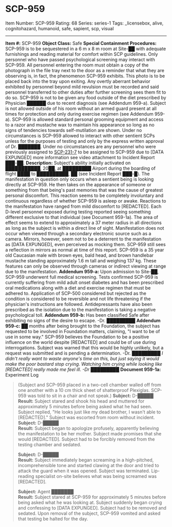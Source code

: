 # SCP-959
Item Number: SCP-959
Rating: 68
Series: series-1
Tags: _licensebox, alive, cognitohazard, humanoid, safe, sapient, scp, visual

---

**Item #:** SCP-959
**Object Class:** Safe
**Special Containment Procedures:** SCP-959 is to be sequestered in a 6 m x 8 m room at Site-██ with adequate furnishings and reading material for comfort within SCP guidelines. Only personnel who have passed psychological screening may interact with SCP-959. All personnel entering the room must obtain a copy of the photograph in the file tray next to the door as a reminder that what they are observing is, in fact, the phenomenon SCP-959 exhibits. This photo is to be placed back into the tray upon exiting.
Any overtly aberrant behavior exhibited by personnel beyond mild revulsion must be recorded and said personnel transferred to other duties after further screening sees them fit to do so. SCP-959 is not to be given any food outside of the diet prescribed by Physician ██████ due to recent diagnosis (see Addendum 959-a). Subject is not allowed outside of his room without an armed guard present at all times for protection and only during exercise regimen (see Addendum 959-a).
SCP-959 is allowed standard personal grooming equipment and access to a razor and mustache wax to maintain his appearance so long as no signs of tendencies towards self-mutilation are shown.
Under no circumstances is SCP-959 allowed to interact with other sentient SCPs unless for the purposes of testing and only by the express written approval of Dr. ███████. Under no circumstances are any personnel who were previously assigned to [SCP-231-7](/scp-231) to be assigned to SCP-959 due to [DATA EXPUNGED] more information see video attachment to Incident Report ███-██.
**Description:** Subject's ability initially activated on ███████████, 20██, at █████████ Airport during the boarding of flight ████ to ██████████, ██ (see Incident Report ███-█). The manifestation in question only occurs when a sentient being is looking directly at SCP-959. He then takes on the appearance of someone or something from that being's past memories that was the cause of greatest personal discomfort. This reaction seems to be completely involuntary and continuous regardless of whether SCP-959 is asleep or awake. Reactions to the manifestation have ranged from mild discomfort to [REDACTED]. Each D-level personnel exposed during testing reported seeing something different exclusive to that individual (see Document 959-1a).
The area of effect seems to extend to approximately a 37 meter radius in all directions as long as the subject is within a direct line of sight. Manifestation does not occur when viewed through a secondary electronic source such as a camera. Mirrors, however, seem not to be a deterrent to the manifestation as [DATA EXPUNGED], even perceived as mocking them. SCP-959 still sees a reflection in mirrors as normal at time of this report.
SCP-959 is a 35 year old Caucasian male with brown eyes, bald head, and brown handlebar mustache standing approximately 1.6 m tall and weighing 137 kg. These features can only be observed through cameras or indirect viewing at range due to the manifestation.
**Addendum 959-a:** Upon admission to Site-██, SCP-959 underwent full medical screening. Tests confirmed SCP-959 is currently suffering from mild adult onset diabetes and has been prescribed oral medications along with a diet and exercise regimen that must be adhered to. Application of SCP-500 considered but rejected as the condition is considered to be reversible and not life threatening if the physician's instructions are followed. Antidepressants have also been prescribed as the isolation due to the manifestation is taking a negative psychological toll.
**Addendum 959-b:** Has been classified Safe after exhibiting no signs of the desire to escape. -Dr. █████████
**Addendum 959-c:** ██ months after being brought to the Foundation, the subject has requested to be involved in Foundation matters, claiming, "I want to be of use in some way." SCP-959 believes the Foundation to be a positive influence on the world despite [REDACTED] and could be of use during interrogations. Subject was warned that this would be highly unlikely, but a request was submitted and is pending a determination. -Dr. █████████
_I didn't really want to waste anyone's time on this, but just saying it would make the poor bastard stop crying. Watching him crying while looking like [REDACTED] really made me feel ill. -Dr █████████_
**Document 959-1a:** Experiment Log
> (Subject and SCP-959 placed in a two-cell chamber walled off from one another with a 10 cm thick sheet of shatterproof Plexiglas. SCP-959 was told to sit in a chair and not speak.)
> **Subject:** D-█████  
>  **Result:** Subject stared and shook his head and muttered for approximately 5 minutes before being asked what he had seen. Subject replied, "He looks just like my dead brother, I wasn't able to [REDACTED]." Subject was escorted from room without incident.
> **Subject:** D-█████  
>  **Result:** Subject began to apologize profusely, apparently believing the manifestation to be her mother. Subject made promises that she would [REDACTED]. Subject had to be forcibly removed from the testing chamber and sedated.  
>    
>  **Subject:** D-█████  
>  **Result:** Subject immediately began screaming in a high-pitched, incomprehensible tone and started clawing at the door and tried to attack the guard when it was opened. Subject was terminated. Lip-reading specialist on-site believes what was being screamed was [REDACTED].  
>    
>  **Subject:** Agent ███████  
>  **Result:** Subject stared at SCP-959 for approximately 5 minutes before being asked what he was looking at. Subject suddenly began crying and confessing to [DATA EXPUNGED]. Subject had to be removed and sedated. Upon removal of the subject, SCP-959 vomited and asked that testing be halted for the day.